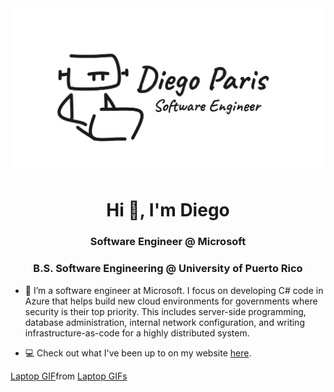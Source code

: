 <a href="https://github.com/Diego-Paris/Diego-Paris">
  <picture>
    <source media="(prefers-color-scheme: dark)" srcset="https://raw.githubusercontent.com/Diego-Paris/Diego-Paris/refs/heads/master/preview-dark.png">
    <img alt="Diego Paris's GitHub Profile README" src="https://raw.githubusercontent.com/Diego-Paris/Diego-Paris/refs/heads/master/preview.png">
  </picture>
</a>

<h1 align="center">Hi 👋, I'm Diego</h1>
<h3 align="center">Software Engineer @ Microsoft</h3>
<h3 align="center">B.S. Software Engineering @ University of Puerto Rico</h3>

- 🤖  I’m a software engineer at Microsoft. I focus on developing C# code in Azure that helps build new cloud environments for governments where security is their top priority. This includes server-side programming, database administration, internal network configuration, and writing infrastructure-as-code for a highly distributed system.

- 💻  Check out what I've been up to on my website [here](https://diegoparis.com).


<div class="tenor-gif-embed" data-postid="26065234" data-share-method="host" data-aspect-ratio="0.803125" data-width="100%"><a href="https://tenor.com/view/laptop-gif-26065234">Laptop GIF</a>from <a href="https://tenor.com/search/laptop-gifs">Laptop GIFs</a></div> <script type="text/javascript" async src="https://tenor.com/embed.js"></script>
